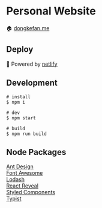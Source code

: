 # Personal Website
🏠 [dongkefan.me](https://dongkefan.me)

## Deploy
🚀 Powered by [netlify](https://www.netlify.com/)

## Development
```
# install
$ npm i

# dev
$ npm start

# build
$ npm run build
```

## Node Packages
[Ant Design](https://ant.design/) \
[Font Awesome](https://fontawesome.com/) \
[Lodash](https://lodash.com/) \
[React Reveal](https://www.react-reveal.com/) \
[Styled Components](https://www.styled-components.com/) \
[Typist](https://jstejada.github.io/react-typist/)